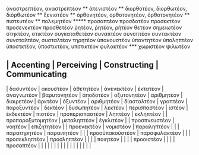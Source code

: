 
ἀναστρεπτέον, αναστρεπτέον **
ἀτενιστέον **
διορθοτέον, διορθωτέον, διὀρθωτέον **
ξενιστέον **
ὀρθονητέον, ορθοτονητέον, ὀρθοτονητέον **
πιστευτέον **
πολεμητέον *****
προσαπτέον
προσδοτέον
προσεκτέον
προσενεκτέον
προσθετέον
ῥητέον, ῥητέον, ρἡτέον
θετέον
σημειωτέον
στηκτέον, στικτέον
συγκαταθετέον
συναπτέον
συνσπτέον
συντακτέον
συνσταλτέον, συσταλτέον
τηρητέον
ὑπακουστέον
ὑπαντητέον
ὑποληπτέον
ὑποστκτέον, ὑποστικτέον, υπστικτέον
φυλακτέον ***
χωριστέον
ψιλωτέον

| Accenting         |     Perceiving      |    Constructing     |  Communicating
------------------------------------------------------------------------------
| δασυντέον         | ακουστέον           | ἀθετητέον           | ἀνενεκτέον
| ἐκτατέον          | ἀναγνωτέον          | βαρυτονητέον        | ἀποδοτέον
| οξυτονητέον       | αριθμητέον          | διαιρετέον          | ἀρκτέον
| ὀξυντέον          | αριθμητέον          | δίασταλτέον         | γραπτέον
| παροξυντέον       | δεκτέον             | δυσωπητέον          | λεκτέον
| περισπαστέον      | ἰστέον              | ἐκδεκτέον           | πιστέον
| προπερισπαστέον   | ληπτέον             | εκληπτέον           |
| προπαροξυτομητέον | μεταληπτέον         | ἐγκλιτέον           |
| προσπνευστέον     | νοητέον             | επιζητητέον         | 
| προενεκτέον       | νομιστέον           | παραληπτέον         |
|                   | παρατηρητέον        | παραιτητέον         |
|                   | προσὑπακούστέον     | παραφυλακτέον       |
|                   | προσεκληπτέον       | προσληπτέον         |
|                   |                     | ποιητέον            |
|                   |                     | προοιστέον          |
|                   |                     | προσαπτέον          |
|                   |                     |                     |
|                   |                     |                     |
|                   |                     |                     |
|                   |                     |                     |
